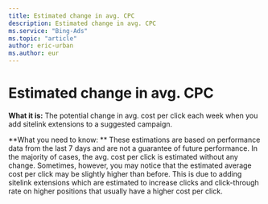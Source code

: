 ```yaml
---
title: Estimated change in avg. CPC
description: Estimated change in avg. CPC
ms.service: "Bing-Ads"
ms.topic: "article"
author: eric-urban
ms.author: eur
---
```


# Estimated change in avg. CPC

**What it is:**    The potential change in avg. cost per click each week when you add sitelink extensions to a suggested campaign.

**What you need to know: **    These estimations are based on performance data from the last 7 days and are not a guarantee of future performance. In the majority of cases, the avg. cost per click is estimated without any change. Sometimes, however, you may notice that the estimated average cost per click may be slightly higher than before. This is due to adding sitelink extensions which are estimated to increase clicks and click-through rate on higher positions that usually have a higher cost per click.


